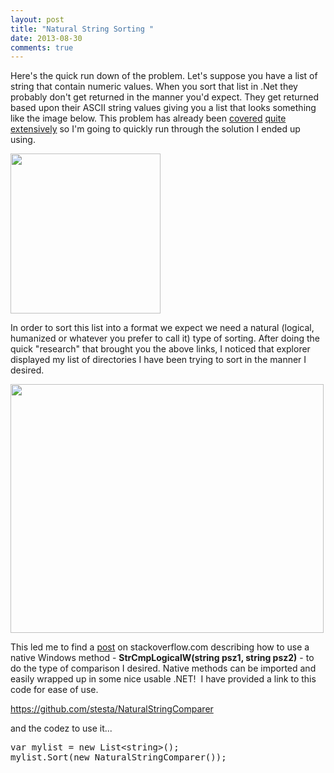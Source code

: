 ```yaml
---
layout: post
title: "Natural String Sorting "
date: 2013-08-30
comments: true
---
```

<p>Here's the quick run down of the problem. Let's suppose you have a list of string that contain numeric values. When you sort that list in .Net they probably don't get returned in the manner you'd expect. They get returned based upon their ASCII string values giving you a list that looks something like the image below. This problem has already been <a href="http://www.codinghorror.com/blog/2007/12/sorting-for-humans-natural-sort-order.html">covered</a> <a href="http://www.interact-sw.co.uk/iangblog/2007/12/13/natural-sorting">quite</a> <a href="http://nedbatchelder.com/blog/200712.html#e20071211T054956">extensively</a> so I'm going to quickly run through the solution I ended up using.</p>
<p><img src="http://testasoftware.com/assets/images/blog/NaturalStringComparer/badorder.png" alt="" height="256" width="240" /></p>
<p>In order to sort this list into a format we expect we need a natural (logical, humanized or whatever you prefer to call it) type of sorting. After doing the quick "research" that brought you the above links, I noticed that explorer displayed my list of directories I have been trying to sort in the manner I desired.</p>
<p><img src="http://testasoftware.com/assets/images/blog/NaturalStringComparer/files.png" alt="" height="398" width="501" /></p>
<p>This led me to find a <a href="http://stackoverflow.com/questions/248603/natural-sort-order-in-c-sharp">post</a> on stackoverflow.com describing how to use a native Windows method - <strong>StrCmpLogicalW(string psz1, string psz2)</strong> - to do the type of comparison I desired. Native methods can be imported and easily wrapped up in some nice usable .NET!&nbsp; I have provided a link to this code for ease of use.</p>
<p><a href="https://github.com/stesta/NaturalStringComparer">https://github.com/stesta/NaturalStringComparer</a></p>
<p>and the codez to use it...</p>
<pre>var mylist = new List&lt;string&gt;();
mylist.Sort(new NaturalStringComparer());
</pre>